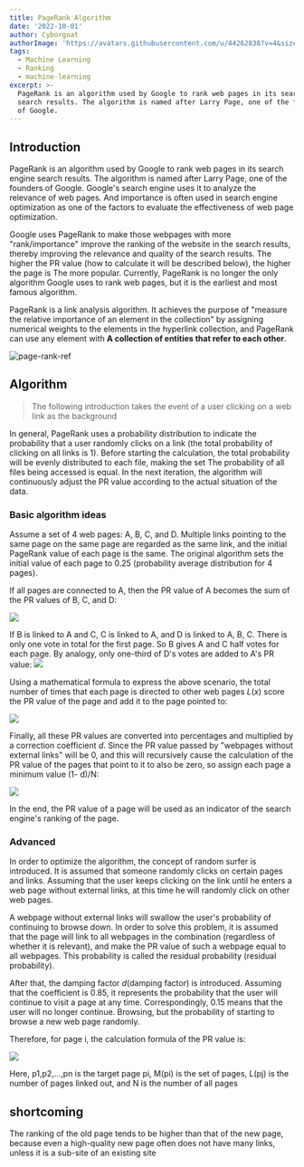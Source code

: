 ```yaml
---
title: PageRank Algorithm
date: '2022-10-01'
author: Cyborgoat
authorImage: 'https://avatars.githubusercontent.com/u/44262838?v=4&size=64'
tags:
  - Machine Learning
  - Ranking
  - machine-learning
excerpt: >-
  PageRank is an algorithm used by Google to rank web pages in its search engine
  search results. The algorithm is named after Larry Page, one of the founders
  of Google.
---
```






## Introduction

PageRank is an algorithm used by Google to rank web pages in its search engine search results. The algorithm is named after Larry Page, one of the founders of Google. Google's search engine uses it to analyze the relevance of web pages. And importance is often used in search engine optimization as one of the factors to evaluate the effectiveness of web page optimization.

Google uses PageRank to make those webpages with more "rank/importance" improve the ranking of the website in the search results, thereby improving the relevance and quality of the search results. The higher the PR value (how to calculate it will be described below), the higher the page is The more popular. Currently, PageRank is no longer the only algorithm Google uses to rank web pages, but it is the earliest and most famous algorithm.

PageRank is a link analysis algorithm. It achieves the purpose of "measure the relative importance of an element in the collection" by assigning numerical weights to the elements in the hyperlink collection, and PageRank can use any element with **A collection of entities that refer to each other**.

![page-rank-ref](https://bbs-img.huaweicloud.com/blogs/img/pagerank.jpg)

## Algorithm

> The following introduction takes the event of a user clicking on a web link as the background

In general, PageRank uses a probability distribution to indicate the probability that a user randomly clicks on a link (the total probability of clicking on all links is 1). Before starting the calculation, the total probability will be evenly distributed to each file, making the set The probability of all files being accessed is equal. In the next iteration, the algorithm will continuously adjust the PR value according to the actual situation of the data.

### Basic algorithm ideas

Assume a set of 4 web pages: A, B, C, and D. Multiple links pointing to the same page on the same page are regarded as the same link, and the initial PageRank value of each page is the same. The original algorithm sets the initial value of each page to 0.25 (probability average distribution for 4 pages).

If all pages are connected to A, then the PR value of A becomes the sum of the PR values ​​of B, C, and D:

![](https://bbs-img.huaweicloud.com/blogs/img/fn1.png)

If B is linked to A and C, C is linked to A, and D is linked to A, B, C. There is only one vote in total for the first page. So B gives A and C half votes for each page. By analogy, only one-third of D's votes are added to A's PR value:
![](https://bbs-img.huaweicloud.com/blogs/img/fn2.png)

Using a mathematical formula to express the above scenario, the total number of times that each page is directed to other web pages $L(x)$ score the PR value of the page and add it to the page pointed to:

![](https://bbs-img.huaweicloud.com/blogs/img/fn3.png)

Finally, all these PR values ​​are converted into percentages and multiplied by a correction coefficient $d$. Since the PR value passed by "webpages without external links" will be 0, and this will recursively cause the calculation of the PR value of the pages that point to it to also be zero, so assign each page a minimum value (1- d)/N:

![](https://bbs-img.huaweicloud.com/blogs/img/fn4.png)

In the end, the PR value of a page will be used as an indicator of the search engine's ranking of the page.

### Advanced

In order to optimize the algorithm, the concept of random surfer is introduced. It is assumed that someone randomly clicks on certain pages and links. Assuming that the user keeps clicking on the link until he enters a web page without external links, at this time he will randomly click on other web pages.

A webpage without external links will swallow the user's probability of continuing to browse down. In order to solve this problem, it is assumed that the page will link to all webpages in the combination (regardless of whether it is relevant), and make the PR value of such a webpage equal to all webpages. This probability is called the residual probability (residual probability).

After that, the damping factor $d$(damping factor) is introduced. Assuming that the coefficient is 0.85, it represents the probability that the user will continue to visit a page at any time. Correspondingly, 0.15 means that the user will no longer continue. Browsing, but the probability of starting to browse a new web page randomly.

Therefore, for page i, the calculation formula of the PR value is:

![](https://bbs-img.huaweicloud.com/blogs/img/fn5.png)

Here, p1,p2,...,pn is the target page pi, M(pi) is the set of pages, L(pj) is the number of pages linked out, and N is the number of all pages

## shortcoming

The ranking of the old page tends to be higher than that of the new page, because even a high-quality new page often does not have many links, unless it is a sub-site of an existing site

